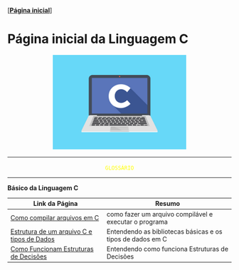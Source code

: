 [[**Página inicial**](https://f4nt0.github.io/PR0GR4M1NG)]

# Página inicial da Linguagem C

<center>
    <img src="../../img/c-language.jpg" width="300">
</center>

---

<center>
<code style="color: yellow">GLOSSÁRIO</code>
</center>

---

**Básico da Linguagem C**

Link da Página|Resumo
|---|---|
[Como compilar arquivos em C](../prog_c/compilador.md)| como fazer um arquivo compilável e executar o programa
[Estrutura de um arquivo C e tipos de Dados](../prog_c/estrutura.md)| Entendendo as bibliotecas básicas e os tipos de dados em C
[Como Funcionam Estruturas de Decisões](../prog_c/estrutura-decisao.md)| Entendendo como funciona Estruturas de Decisões

